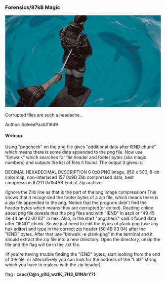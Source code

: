 ### Forensics/87kB Magic
![Screenshot](plank.png)

Corrupted files are such a headache..

Author: SolvedPack#1949
#### Writeup

Using "pngcheck" on the png file gives "additional data after IEND chunk" which means there is some data appended to the png file. Now use "binwalk" which searches for file header and footer bytes (aka magic numbers) and outputs the list of files it found. The output it gives is:

DECIMAL       HEXADECIMAL     DESCRIPTION
0             0x0             PNG image, 850 x 500, 8-bit colormap, non-interlaced
157           0x9D            Zlib compressed data, best compression
87211         0x154AB         End of Zip archive

(Ignore the Zlib line as that is the part of the png image compression)
This shows that it recognized the footer bytes of a zip file, which means there is a zip file appended to the png. Notice that the program didn't find the header bytes which means they are corrupted(or edited). 
Reading online about png file reveals that the png files end with "IEND" in ascii or "49 45 4e 44 ae 42 60 82" in hex. Also, in the start "pngcheck" said it found data after "IEND" chunk. So we just need to edit the bytes of plank.png (use any hex editor) and type in the correct zip header (50 4B 03 04) after the "IEND" bytes. After that use "binwalk -e plank.png" in the terminal and it should extract the zip file into a new directory. Open the directory, unzip the file and the flag will be in the .txt file.

(If you're having trouble finding the "IEND" bytes, start looking from the end of the file, or alternatively you can look for the address of the "Lolz" string which you have to replace with the zip header)


flag : **csoc{C@n_y0U_wa1K_7H3_B1NArY?}**
